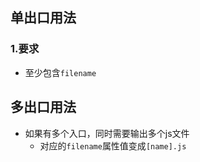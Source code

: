 ## 单出口用法
### 1.要求
* 至少包含`filename`
## 多出口用法
* 如果有多个入口，同时需要输出多个js文件
  * 对应的`filename`属性值变成`[name].js`